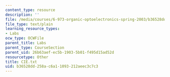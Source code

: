 ```yaml
---
content_type: resource
description: ''
file: /media/courses/6-973-organic-optoelectronics-spring-2003/b36528dd258ac6a11093212aeec3c7c3_CIE.txt
file_type: text/plain
learning_resource_types:
- Labs
ocw_type: OCWFile
parent_title: Labs
parent_type: CourseSection
parent_uid: 26b63aef-ec5b-1903-5b01-f495d15ad52d
resourcetype: Other
title: CIE.txt
uid: b36528dd-258a-c6a1-1093-212aeec3c7c3
---
```


